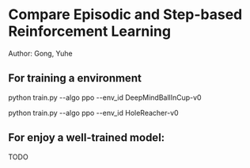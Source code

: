 # Compare Episodic and Step-based Reinforcement Learning

Author: Gong, Yuhe


## For training a environment

python train.py --algo ppo --env_id DeepMindBallInCup-v0

python train.py --algo ppo --env_id HoleReacher-v0


## For enjoy a well-trained model:

TODO
